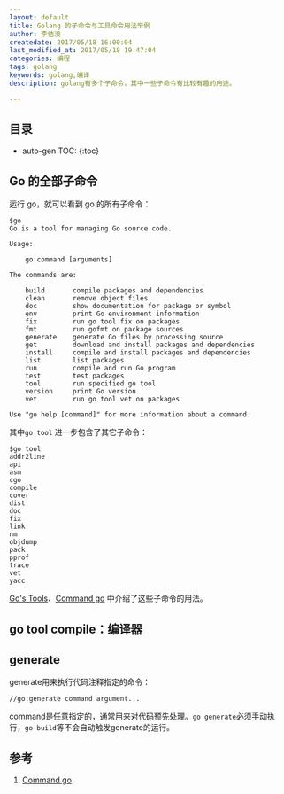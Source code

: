 ```yaml
---
layout: default
title: Golang 的子命令与工具命令用法举例
author: 李佶澳
createdate: 2017/05/18 16:00:04
last_modified_at: 2017/05/18 19:47:04
categories: 编程
tags: golang
keywords: golang,编译
description: golang有多个子命令，其中一些子命令有比较有趣的用途。

---
```


## 目录
* auto-gen TOC:
{:toc}

## Go 的全部子命令

运行 go，就可以看到 go 的所有子命令：

	$go
	Go is a tool for managing Go source code.
	
	Usage:
		
		go command [arguments]
		
	The commands are:
		
		build       compile packages and dependencies
		clean       remove object files
		doc         show documentation for package or symbol
		env         print Go environment information
		fix         run go tool fix on packages
		fmt         run gofmt on package sources
		generate    generate Go files by processing source
		get         download and install packages and dependencies
		install     compile and install packages and dependencies
		list        list packages
		run         compile and run Go program
		test        test packages
		tool        run specified go tool
		version     print Go version
		vet         run go tool vet on packages
		
	Use "go help [command]" for more information about a command.


其中`go tool` 进一步包含了其它子命令：

	$go tool
	addr2line
	api
	asm
	cgo
	compile
	cover
	dist
	doc
	fix
	link
	nm
	objdump
	pack
	pprof
	trace
	vet
	yacc

[Go's Tools][2]、[Command go][1] 中介绍了这些子命令的用法。

## go tool compile：编译器


## generate

generate用来执行代码注释指定的命令：

	//go:generate command argument...

command是任意指定的，通常用来对代码预先处理。`go generate`必须手动执行，`go build`等不会自动触发generate的运行。

## 参考

1. [Command go][1]

[1]: https://pkg.go.dev/cmd/go  "Command go" 
[2]: https://pkg.go.dev/cmd  "Go's Tools"
